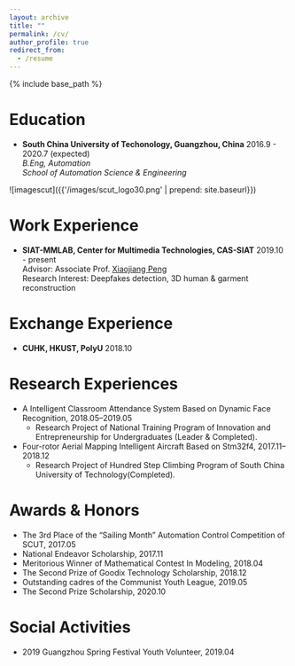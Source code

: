 ```yaml
---
layout: archive
title: ""
permalink: /cv/
author_profile: true
redirect_from:
  - /resume
---
```


{% include base_path %}

# Education 

* **South China University of Techonology, Guangzhou, China** 2016.9 - 2020.7 (expected)  
*B.Eng, Automation*  
*School of Automation Science & Engineering*

![imagescut]({{'/images/scut_logo30.png' | prepend: site.baseurl}})

# Work Experience

* **SIAT-MMLAB, Center for Multimedia Technologies, CAS-SIAT** 2019.10 - present  
Advisor: Associate Prof. [Xiaojiang Peng](https://pengxj.github.io/)  
Research Interest: Deepfakes detection, 3D human & garment reconstruction

# Exchange Experience

* **CUHK, HKUST, PolyU** 2018.10

# Research Experiences

* A Intelligent Classroom Attendance System Based on Dynamic Face Recognition, 2018.05–2019.05
  * Research Project of National Training Program of Innovation and Entrepreneurship for Undergraduates (Leader & Completed).
* Four-rotor Aerial Mapping Intelligent Aircraft Based on Stm32f4, 2017.11–2018.12
  * Research Project of Hundred Step Climbing Program of South China University of Technology(Completed).

# Awards & Honors

* The 3rd Place of the “Sailing Month” Automation Control Competition of SCUT, 2017.05
* National Endeavor Scholarship, 2017.11
* Meritorious Winner of Mathematical Contest In Modeling, 2018.04
* The Second Prize of Goodix Technology Scholarship, 2018.12
* Outstanding cadres of the Communist Youth League, 2019.05
* The Second Prize Scholarship, 2020.10

# Social Activities

* 2019 Guangzhou Spring Festival Youth Volunteer, 2019.04
